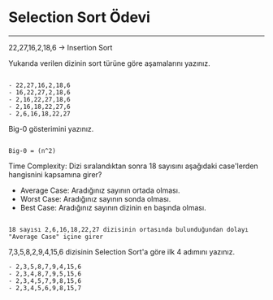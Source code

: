 # Selection Sort Ödevi 

---

22,27,16,2,18,6 -> Insertion Sort

Yukarıda verilen dizinin sort türüne göre aşamalarını yazınız.

```

- 22,27,16,2,18,6
- 16,22,27,2,18,6
- 2,16,22,27,18,6
- 2,16,18,22,27,6
- 2,6,16,18,22,27

```

Big-0 gösterimini yazınız.

```

Big-0 = (n^2)

```

Time Complexity: Dizi sıralandıktan sonra 18 sayısını aşağıdaki case'lerden hangisnini kapsamına girer?

* Average Case: Aradığınız sayının ortada olması.
* Worst Case: Aradığınız sayının sonda olması.
* Best Case: Aradığınız sayının dizinin en başında olması.

```

18 sayısı 2,6,16,18,22,27 dizisinin ortasında bulunduğundan dolayı "Average Case" içine girer

```

7,3,5,8,2,9,4,15,6 dizisinin Selection Sort'a göre ilk 4 adımını yazınız. 

```
- 2,3,5,8,7,9,4,15,6
- 2,3,4,8,7,9,5,15,6
- 2,3,4,5,7,9,8,15,6
- 2,3,4,5,6,9,8,15,7

```

